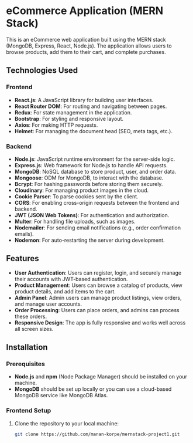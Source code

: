 # eCommerce Application (MERN Stack)

This is an eCommerce web application built using the MERN stack (MongoDB, Express, React, Node.js). The application allows users to browse products, add them to their cart, and complete purchases. 

## Technologies Used

### Frontend
- **React.js**: A JavaScript library for building user interfaces.
- **React Router DOM**: For routing and navigating between pages.
- **Redux**: For state management in the application.
- **Bootstrap**: For styling and responsive layout.
- **Axios**: For making HTTP requests.
- **Helmet**: For managing the document head (SEO, meta tags, etc.).

### Backend
- **Node.js**: JavaScript runtime environment for the server-side logic.
- **Express.js**: Web framework for Node.js to handle API requests.
- **MongoDB**: NoSQL database to store product, user, and order data.
- **Mongoose**: ODM for MongoDB, to interact with the database.
- **Bcrypt**: For hashing passwords before storing them securely.
- **Cloudinary**: For managing product images in the cloud.
- **Cookie Parser**: To parse cookies sent by the client.
- **CORS**: For enabling cross-origin requests between the frontend and backend.
- **JWT (JSON Web Tokens)**: For authentication and authorization.
- **Multer**: For handling file uploads, such as images.
- **Nodemailer**: For sending email notifications (e.g., order confirmation emails).
- **Nodemon**: For auto-restarting the server during development.

## Features

- **User Authentication**: Users can register, login, and securely manage their accounts with JWT-based authentication.
- **Product Management**: Users can browse a catalog of products, view product details, and add items to the cart.
- **Admin Panel**: Admin users can manage product listings, view orders, and manage user accounts.
- **Order Processing**: Users can place orders, and admins can process these orders.
- **Responsive Design**: The app is fully responsive and works well across all screen sizes.

## Installation

### Prerequisites

- **Node.js** and **npm** (Node Package Manager) should be installed on your machine.
- **MongoDB** should be set up locally or you can use a cloud-based MongoDB service like MongoDB Atlas.

### Frontend Setup

1. Clone the repository to your local machine:

   ```bash
   git clone https://github.com/manan-korpe/mernstack-project1.git
